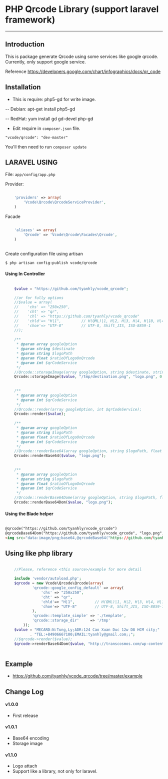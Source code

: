 # PHP Qrcode Library (support laravel framework)


----------

## Introduction

This is package generate Qrcode using some services like google qrcode. Currently, only support google service. 

Reference https://developers.google.com/chart/infographics/docs/qr_code

## Installation

- This is require: php5-gd for write image.

-- Debian: apt-get install php5-gd

-- RedHat: yum install gd gd-devel php-gd

- Edit require in `composer.json` file.

~~~
"vcode/qrcode": "dev-master"
~~~

You'll then need to run `composer update` 

## LARAVEL USING

File: `app/config/app.php` 

Provider:
~~~php

    'providers' => array(
        'Vcode\Qrcode\QrcodeServiceProvider',
    )

~~~

Facade
~~~php

    'aliases' => array(
        'Qrcode' => 'Vcode\Qrcode\Facades\Qrcode',
    )
    
~~~

Create configuration file using artisan

~~~
$ php artisan config:publish vcode/qrcode
~~~

#### Using In Controller
~~~php

    $value = "https://github.com/tyanhly/vcode_qrcode";

    //or for fully options
    //$value = array(
    //    'chs' => "250x250",
    //    'cht' => "qr",
    //    'chl' => "https://github.com/tyanhly/vcode_qrcode"
    //    'chld'=> "H|1",         // H(QML)|1, H|2, H|3, H|4, H|10, H|40,
    //    'choe'=> "UTF-8"        // UTF-8, Shift_JIS, ISO-8859-1
    //);
    
    /**
     * @param array googleOption
     * @param string $destinate
     * @param string $logoPath
     * @param float $ratioOfLogoOnQrcode
     * @param int $qrCodeService
     */
    //Qrcode::storageImage(array googleOption, string $destinate, string $logoPath, float $ratioOfLogoOnQrcode, int $qrCodeService);
    Qrcode::storageImage($value, "/tmp/destination.png", "logo.png", 0.3);
    
    
    /**
     * @param array googleOption
     * @param int $qrCodeService
     */
    //Qrcode::render(array googleOption, int $qrCodeService);
    Qrcode::render($value);
    
    /**
     * @param array googleOption
     * @param string $logoPath
     * @param float $ratioOfLogoOnQrcode
     * @param int $qrCodeService
     */
    //Qrcode::renderBase64(array googleOption, string $logoPath, float $ratioOfLogoOnQrcode, int $qrCodeService);
    Qrcode::renderBase64($value, "logo.png");
    
    
    /**
     * @param array googleOption
     * @param string $logoPath
     * @param float $ratioOfLogoOnQrcode
     * @param int $qrCodeService
     */
    //Qrcode::renderBase64Dome(array googleOption, string $logoPath, float $ratioOfLogoOnQrcode, int $qrCodeService);
    Qrcode::renderBase64Dom($value, "logo.png");

~~~

#### Using the Blade helper

~~~html

@qrcode("https://github.com/tyanhly/vcode_qrcode")
@qrcodeBase64Dom("https://github.com/tyanhly/vcode_qrcode", "logo.png", 0.5)
<img src="data:image/png;base64,@qrcodeBase64("https://github.com/tyanhly/vcode_qrcode", "logo.png", 0.5)" />

~~~

## Using like php library

~~~php

    //Please, reference <this source>/example for more detail
    
    include 'vendor/autoload.php';
    $qrcode = new Vcode\Qrcode\Qrcode(array(
            'qrcode::google_config_default' => array(
                'chs' => "250x250",
                'cht' => "qr",
                'chld'=> "H|1",         // H(QML)|1, H|2, H|3, H|4, H|10, H|40,
                'choe'=> "UTF-8"        // UTF-8, Shift_JIS, ISO-8859-1
            ),
            'qrcode::template_simple' => './template',
            'qrcode::storage_dir'     => '/tmp'
        ));
    $value = "MECARD:N:Tung,Ly;ADR:124 Cao Xuan Duc 12w D8 HCM city;"
           . "TEL:+84906667100;EMAIL:tyanhly@gmail.com;;";
    //$qrcode->render($value);
    $qrcode->renderBase64Dom($value, "http://transcosmos.com/wp-content/uploads/2014/06/logo3.png", 0.7);
    
~~~

## Example
  
- https://github.com/tyanhly/vcode_qrcode/tree/master/example

## Change Log

#### v1.0.0

- First release

#### v1.0.1

- Base64 encoding
- Storage image

#### v1.1.0

- Logo attach
- Support like a library, not only for laravel. 
